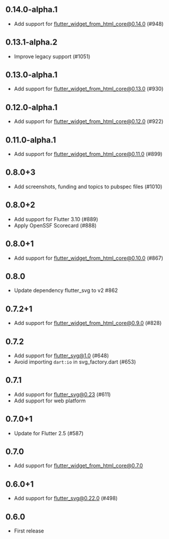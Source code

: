 ## 0.14.0-alpha.1

- Add support for flutter_widget_from_html_core@0.14.0 (#948)

## 0.13.1-alpha.2

- Improve legacy support (#1051)

## 0.13.0-alpha.1

- Add support for flutter_widget_from_html_core@0.13.0 (#930)

## 0.12.0-alpha.1

- Add support for flutter_widget_from_html_core@0.12.0 (#922)

## 0.11.0-alpha.1

- Add support for flutter_widget_from_html_core@0.11.0 (#899)

## 0.8.0+3

- Add screenshots, funding and topics to pubspec files (#1010)

## 0.8.0+2

- Add support for Flutter 3.10 (#889)
- Apply OpenSSF Scorecard (#888)

## 0.8.0+1

- Add support for flutter_widget_from_html_core@0.10.0 (#867)

## 0.8.0

- Update dependency flutter_svg to v2 #862

## 0.7.2+1

- Add support for flutter_widget_from_html_core@0.9.0 (#828)

## 0.7.2

- Add support for flutter_svg@1.0 (#648)
- Avoid importing `dart:io` in svg_factory.dart (#653)

## 0.7.1

- Add support for flutter_svg@0.23 (#611)
- Add support for web platform

## 0.7.0+1

- Update for Flutter 2.5 (#587)

## 0.7.0

- Add support for flutter_widget_from_html_core@0.7.0

## 0.6.0+1

- Add support for flutter_svg@0.22.0 (#498)

## 0.6.0

- First release
